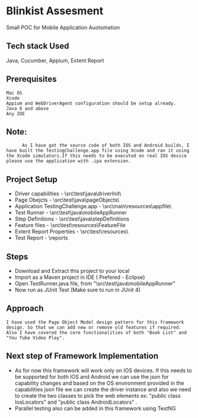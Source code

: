 # Blinkist Assesment

Small POC for Mobile Application Auotomation

## Tech stack Used
Java, Cucumber, Appium, Extent Report


## Prerequisites 
    Mac OS
    Xcode 
    Appium and WebDriverAgent configuration should be setup already.
    Java 8 and above 
    Any IDE 
    

## Note:  
          As I have got the source code of both IOS and Android builds, I have built the TestingChallenge.app file using Xcode and ran it using the Xcode simulators.If this needs to be executed on real IOS device please use the application with .ipa extension. 


## Project Setup 
- Driver capabilities -  \src\test\java\driverInit\
- Page Obejcts -  \src\test\java\pageObjects\
- Application TestingChallenge.app - \src\main\resources\appfile\
- Test Runner  - \src\test\java\mobileAppRunner
- Step Definitions - \src\test\java\stepDefinitions
- Feature files - \src\test\resources\FeatureFile
- Extent Report Properties  - \src\test\resources\
- Test Report - \reports





## Steps
- Download and Extract this project to your local 
- Import as a Maven project in IDE ( Prefered - Eclipse)
- Open TestRunner.java file, from "\src\test\java\mobileAppRunner"
- Now run as JUnit Test (Make sure to run in JUnit 4)


## Approach 
    I have used the Page Object Model design pattern for this framework design. So that we can add new or remove old features if required. Also I have covered the core functionalities of both "Book List" and "You Tube Video Play".
 
## Next step of Framework Implementation
- As for now this framework will work only on IOS devices. If this needs to be supported for both IOS and Android we can use the json for capability changes and based on the OS environment provided in the capabilities json file we can create the driver instance and also we need to create the two classes to pick the web elements ex: "public class IosLocators"  and "public class AndroidLocators" . 
- Parallel testing also can be added in this framework using TestNG
    
  

















